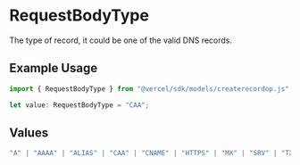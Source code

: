 # RequestBodyType

The type of record, it could be one of the valid DNS records.

## Example Usage

```typescript
import { RequestBodyType } from "@vercel/sdk/models/createrecordop.js";

let value: RequestBodyType = "CAA";
```

## Values

```typescript
"A" | "AAAA" | "ALIAS" | "CAA" | "CNAME" | "HTTPS" | "MX" | "SRV" | "TXT" | "NS"
```